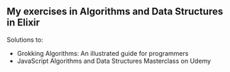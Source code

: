 ## My exercises in Algorithms and Data Structures in Elixir

Solutions to:
- Grokking Algorithms: An illustrated guide for programmers‎
- JavaScript Algorithms and Data Structures Masterclass on Udemy